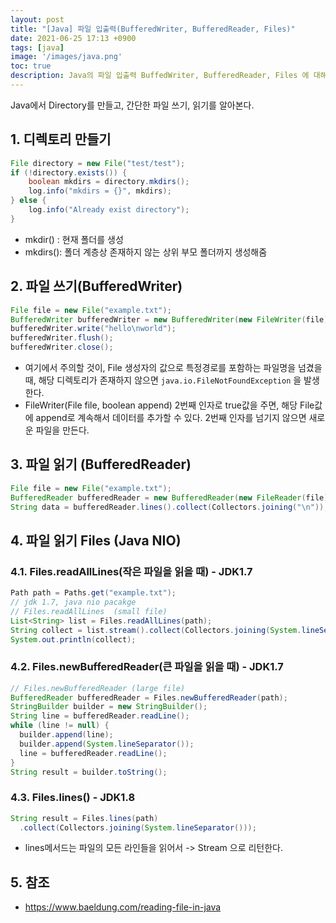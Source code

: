 ```yaml
---
layout: post
title: "[Java] 파일 입출력(BufferedWriter, BufferedReader, Files)"
date: 2021-06-25 17:13 +0900
tags: [java]
image: '/images/java.png'
toc: true
description: Java의 파일 입출력 BuffedWriter, BufferedReader, Files 에 대해서 알아보자.
---
```


Java에서 Directory를 만들고, 간단한 파일 쓰기, 읽기를 알아본다. 

## 1. 디렉토리 만들기

```java
File directory = new File("test/test");
if (!directory.exists()) {
    boolean mkdirs = directory.mkdirs();
    log.info("mkdirs = {}", mkdirs);
} else {
    log.info("Already exist directory");
}
```

- mkdir() : 현재 폴더를 생성 
- mkdirs(): 폴더 계층상 존재하지 않는 상위 부모 폴더까지 생성해줌



## 2. 파일 쓰기(BufferedWriter)

```java
File file = new File("example.txt");
BufferedWriter bufferedWriter = new BufferedWriter(new FileWriter(file));
bufferedWriter.write("hello\nworld");
bufferedWriter.flush();
bufferedWriter.close();
```

- 여기에서 주의할 것이, File 생성자의 값으로 특정경로를 포함하는 파일명을 넘겼을 때, 해당 디렉토리가 존재하지 않으면 `java.io.FileNotFoundException` 을 발생한다. 
- FileWriter(File file, boolean append) 2번째 인자로 true값을 주면, 해당 File값에 append로 계속해서 데이터를 추가할 수 있다. 2번째 인자를 넘기지 않으면 새로운 파일을 만든다.



## 3. 파일 읽기 (BufferedReader)

```java
File file = new File("example.txt");
BufferedReader bufferedReader = new BufferedReader(new FileReader(file));
String data = bufferedReader.lines().collect(Collectors.joining("\n"));
```



## 4. 파일 읽기 Files (Java NIO)

### 4.1. Files.readAllLines(작은 파일을 읽을 때) - JDK1.7

```java
Path path = Paths.get("example.txt");
// jdk 1.7, java nio pacakge
// Files.readAllLines  (small file)
List<String> list = Files.readAllLines(path);
String collect = list.stream().collect(Collectors.joining(System.lineSeparator()));
System.out.println(collect);
```



### 4.2. Files.newBufferedReader(큰 파일을 읽을 때) - JDK1.7

```java
// Files.newBufferedReader (large file)
BufferedReader bufferedReader = Files.newBufferedReader(path);
StringBuilder builder = new StringBuilder();
String line = bufferedReader.readLine();
while (line != null) {
  builder.append(line);
  builder.append(System.lineSeparator());
  line = bufferedReader.readLine();
}
String result = builder.toString();
```



### 4.3. Files.lines() - JDK1.8

```java
String result = Files.lines(path)
  .collect(Collectors.joining(System.lineSeparator()));
```

- lines메서드는 파일의 모든 라인들을 읽어서 ->  Stream<String> 으로 리턴한다.

## 5. 참조 
- https://www.baeldung.com/reading-file-in-java
